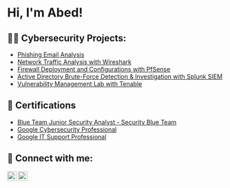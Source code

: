 <h1>Hi, I'm Abed! <br/>

<h2>👨‍💻 Cybersecurity Projects:</h2>

  - [Phishing Email Analysis](https://github.com/Abed210/Phishing_analysis)
  - [Network Traffic Analysis with Wireshark](https://github.com/Abed210/Network-Traffic-Analysis-Wireshark)
  - [Firewall Deployment and Configurations with PfSense](https://github.com/Abed210/Firewall-Project-pfSense-)
  - [Active Directory Brute-Force Detection & Investigation with Splunk SIEM](https://github.com/Abed210/active-directory-splunk-bruteforce-detection)
  - [Vulnerability Management Lab with Tenable](https://github.com/Abed210/Vulnerability-Management-Lab-with-Tenable)


<h2>📜 Certifications</h2>

- [Blue Team Junior Security Analyst - Security Blue Team](https://elearning.securityblue.team/home/certificate/592225788)
- [Google Cybersecurity Professional](https://www.credly.com/badges/b06d4b6c-d38c-47b4-ba48-1779f2c80ea9)
- [Google IT Support Professional](https://www.credly.com/earner/earned/badge/41a07afe-12bc-48bf-bec3-4264156436e0)


<h2> 🤳 Connect with me:</h2>

[<img align="left" alt="JoshMadakor | Twitter" width="22px" src="https://cdn.jsdelivr.net/npm/simple-icons@v3/icons/twitter.svg" />][twitter]
[<img align="left" alt="JoshMadakor | LinkedIn" width="22px" src="https://cdn.jsdelivr.net/npm/simple-icons@v3/icons/linkedin.svg" />][linkedin]

[twitter]: (https://x.com/abedachim?s=21)
[linkedin]:(https://www.linkedin.com/in/abednego-achim-020485180/)

<!--
**joshmadakor1/joshmadakor1** is a ✨ _special_ ✨ repository because its `README.md` (this file) appears on your GitHub profile.

Here are some ideas to get you started:

- 🔭 I’m currently working on ...
- 🌱 I’m currently learning ...
- 👯 I’m looking to collaborate on ...
- 🤔 I’m looking for help with ...
- 💬 Ask me about ...
- 📫 How to reach me: ...
- 😄 Pronouns: ...
- ⚡ Fun fact: ...
-->

